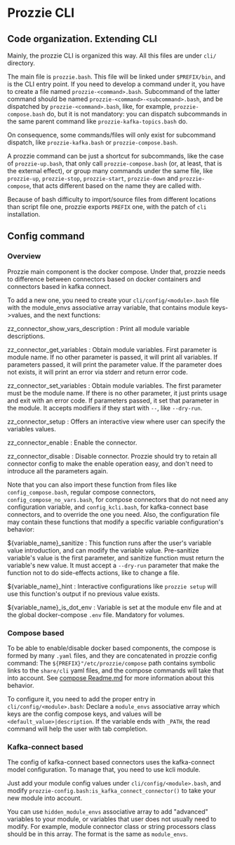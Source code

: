 # Prozzie CLI
## Code organization. Extending CLI
Mainly, the prozzie CLI is organized this way. All this files are under `cli/`
directory.

The main file is `prozzie.bash`. This file will be linked under `$PREFIX/bin`,
and is the CLI entry point. If you need to develop a command under it, you have
to create a file named `prozzie-<command>.bash`. Subcommand of the latter
command should be named `prozzie-<command>-<subcommand>.bash`, and be
dispatched by `prozzie-<command>.bash`, like, for example,
`prozzie-compose.bash` do, but it is not mandatory: you can dispatch
subcommands in the same parent command like `prozzie-kafka-topics.bash` do.

On consequence, some commands/files will only exist for subcommand dispatch,
like `prozzie-kafka.bash` or `prozzie-compose.bash`.

A prozzie command can be just a shortcut for subcommands, like the case of
`prozzie-up.bash`, that only call `prozzie-compose.bash` (or, at least, that is
the external effect), or group many commands under the same file, like
`prozzie-up`, `prozzie-stop`, `prozzie-start`, `prozzie-down` and
`prozzie-compose`, that acts different based on the name they are called with.

Because of bash difficulty to import/source files from different locations than
script file one, prozzie exports `PREFIX` one, with the patch of `cli`
installation.

## Config command
### Overview
Prozzie main component is the docker compose. Under that, prozzie needs to
difference between connectors based on docker containers and connectors based
in kafka connect.

To add a new one, you need to create your `cli/config/<module>.bash` file with
the module_envs associative array variable, that contains module keys->values,
and the next functions:

zz_connector_show_vars_description
: Print all module variable descriptions.

zz_connector_get_variables
: Obtain module variables. First parameter is module name. If no other
parameter is passed, it will print all variables. If parameters passed, it
will print the parameter value. If the parameter does not exists, it will print
an error via stderr and return error code.

zz_connector_set_variables
: Obtain module variables. The first parameter must be the module name. If
there is no other parameter, it just prints usage and exit with an error code.
If parameters passed, it set that parameter in the module. It accepts
modifiers if they start with `--`, like `--dry-run`.

zz_connector_setup
: Offers an interactive view where user can specify the variables values.

zz_connector_enable
: Enable the connector.

zz_connector_disable
: Disable connector. Prozzie should try to retain all connector config to make
the enable operation easy, and don't need to introduce all the parameters
again.

Note that you can also import these function from files like
`config_compose.bash`, regular compose connectors,
`config_compose_no_vars.bash`, for compose connectors that do not need any
configuration variable, and `config_kcli.bash`, for kafka-connect base
connectors, and to override the one you need.
Also, the configuration file may contain these functions that modify a
specific variable configuration's behavior:

${variable_name}_sanitize
: This function runs after the user's variable value
introduction, and can modify the variable value. Pre-sanitize variable's value
is the first parameter, and sanitize function must return the variable's new
value. It must accept a `--dry-run` parameter that make the function not to do
side-effects actions, like to change a file.

${variable_name}_hint
: Interactive configurations like `prozzie setup` will use this function's
output if no previous value exists.

${variable_name}_is_dot_env
: Variable is set at the module env file and at the global docker-compose
`.env` file. Mandatory for volumes.

### Compose based
To be able to enable/disable docker based components, the compose is formed by
many `.yaml` files, and they are concatenated in prozzie config command: The
`${PREFIX}"/etc/prozzie/compose` path contains symbolic links to the
`share/cli` yaml files, and the compose commands will take that into account.
See [compose Readme.md](../compose/README.md) for more information about this
behavior.

To configure it, you need to add the proper entry in
`cli/config/<module>.bash`: Declare a `module_envs` associative array which
keys are the config compose keys, and values will be
`<default_value>|description`. If the variable ends with `_PATH`, the read
command will help the user with tab completion.

### Kafka-connect based
The config of kafka-connect based connectors uses the kafka-connect model
configuration. To manage that, you need to use kcli module.

Just add your module config values under `cli/config/<module>.bash`, and
modify `prozzie-config.bash:is_kafka_connect_connector()` to take your new
module into account.

You can use `hidden_module_envs` associative array to add "advanced" variables
to your module, or variables that user does not usually need to modify. For
example, module connector class or string processors class should be in this
array. The format is the same as `module_envs`.
